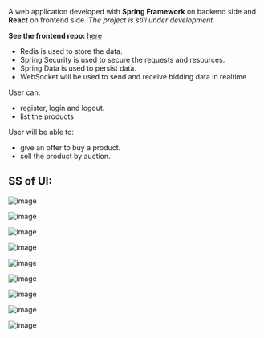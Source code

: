 A web application developed with **Spring Framework** on backend side and **React** on frontend side. 
*The project is still under development.*

**See the frontend repo:** [here](https://github.com/nhtY/bidding-frontend) 

* Redis is used to store the data. 
* Spring Security is used to secure the requests and resources. 
* Spring Data is used to persist data.
* WebSocket will be used to send and receive bidding data in realtime

User can:
* register, login and logout. 
* list the products

User will be able to:
* give an offer to buy a product.
* sell the product by auction.

## SS of UI:

![image](https://user-images.githubusercontent.com/89942570/236628015-04af808f-c74e-425f-9633-89c00dfed838.png)

![image](https://user-images.githubusercontent.com/89942570/236625705-4254392a-6f38-43d7-8230-8c5209014819.png)

![image](https://user-images.githubusercontent.com/89942570/236625746-fd82ceb1-1adf-4392-aad8-24a5ac19b52d.png)

![image](https://user-images.githubusercontent.com/89942570/236626823-f37ec6e7-c7af-4f1a-8b27-068dd500fbb2.png)

![image](https://user-images.githubusercontent.com/89942570/236627360-d0ea85a4-a0bd-480e-8abe-8ab4c903a9a5.png)

![image](https://user-images.githubusercontent.com/89942570/236627413-84a210a2-d215-4c29-b262-26564c5ec39b.png)

![image](https://user-images.githubusercontent.com/89942570/236627753-c61c9eb6-6294-4ac4-aac7-5b324076e003.png)

![image](https://user-images.githubusercontent.com/89942570/236627852-1ad2999a-a00b-4788-a7a0-c2546f97341c.png)

![image](https://user-images.githubusercontent.com/89942570/236627868-930497e6-d0de-4a56-b89a-125e7ffc5021.png)


